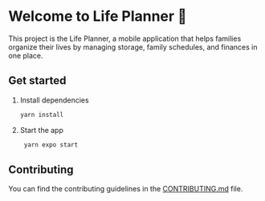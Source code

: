 # Welcome to Life Planner 👋

This project is the Life Planner, a mobile application that helps families organize their lives by managing storage, family schedules, and finances in one place.

## Get started

1. Install dependencies

   ```bash
   yarn install
   ```

2. Start the app

   ```bash
    yarn expo start
   ```

## Contributing

You can find the contributing guidelines in the [CONTRIBUTING.md](https://github.com/salomaoluiz/life-planner/blob/main/CONTRIBUTING.md) file.

